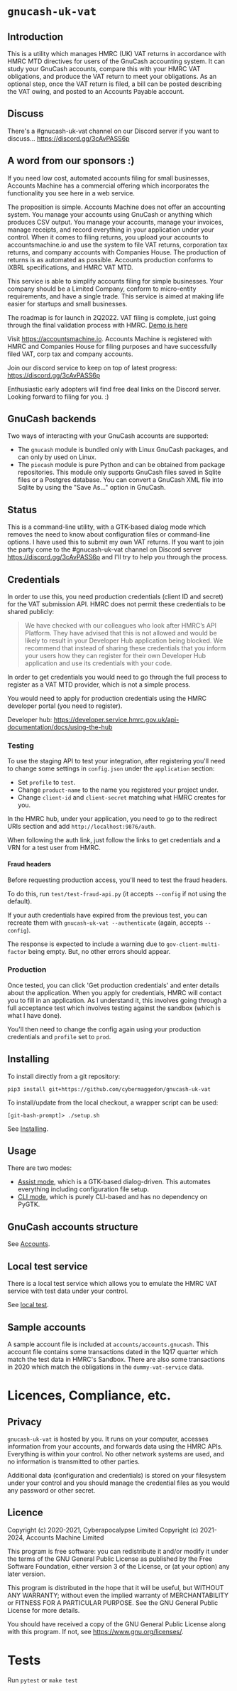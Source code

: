 
# `gnucash-uk-vat`

## Introduction

This is a utility which manages HMRC (UK) VAT returns in accordance with
HMRC MTD directives for users of the GnuCash accounting system.  It can
study your GnuCash accounts, compare this with your HMRC VAT obligations,
and produce the VAT return to meet your obligations.  As an optional step,
once the VAT return is filed, a bill can be posted describing the VAT
owing, and posted to an Accounts Payable account.

## Discuss

There's a #gnucash-uk-vat channel on our Discord server if you want
to discuss... https://discord.gg/3cAvPASS6p

## A word from our sponsors :)

If you need low cost, automated accounts filing for small businesses,
Accounts Machine has a commercial offering which incorporates the
functionality you see here in a web service.

The proposition is simple.  Accounts Machine does not offer an
accounting system.  You manage your accounts using GnuCash or anything
which produces CSV output.  You manage your accounts, manage your
invoices, manage receipts, and record everything in your application
under your control.  When it comes to filing returns, you upload your
accounts to accountsmachine.io and use the system to file VAT returns,
corporation tax returns, and company accounts with Companies House.
The production of returns is as automated as possible.  Accounts
production conforms to iXBRL specifications, and HMRC VAT MTD.

This service is able to simplify accounts filing for simple businesses.
Your company should be a Limited Company, conform to micro-entity
requirements, and have a single trade.  This service is aimed at making
life easier for startups and small businesses.

The roadmap is for launch in 2Q2022.  VAT filing is complete, just going
through the final validation process with HMRC.
[Demo is here](https://drive.google.com/file/d/1hMIPaSKxuWNScTD_0-tdmwexLYWCzTAv/view?usp=sharing)

Visit https://accountsmachine.io.  Accounts Machine is registered with HMRC
and Companies House for filing purposes and have successfully filed VAT,
corp tax and company accounts.

Join our discord service to keep on top of latest progress:
https://discord.gg/3cAvPASS6p

Enthusiastic early adopters will find free deal links on the Discord
server.  Looking forward to filing for you. :)

## GnuCash backends

Two ways of interacting with your GnuCash accounts are supported:
- The `gnucash` module is bundled only with Linux GnuCash packages, and can
  only by used on Linux.
- The `piecash` module is pure Python and can be obtained from package
  repositories.  This module only supports GnuCash files saved in
  Sqlite files or a Postgres database.  You can convert a GnuCash XML file into
  Sqlite by using the "Save As..." option in GnuCash.

## Status

This is a command-line utility, with a GTK-based dialog mode which removes
the need to know about configuration files or command-line options.
I have used this to submit my own VAT returns.  If you want to join the
party come to the #gnucash-uk-vat channel on Discord server 
https://discord.gg/3cAvPASS6p and I'll try to help you through the process.

## Credentials

In order to use this, you need production credentials (client ID and secret)
for the VAT submission API.  HMRC does not permit these credentials to be
shared publicly:

> We have checked with our colleagues who look after HMRC’s API
> Platform. They have advised that this is not allowed and would be likely
> to result in your Developer Hub application being blocked. We recommend
> that instead of sharing these credentials that you inform your users how
> they can register for their own Developer Hub application and use its
> credentials with your code.

In order to get credentials you would need to go through the full process to
register as a VAT MTD provider, which is not a simple process.

You would need to apply for production credentials using the HMRC developer
portal (you need to register).

Developer hub: 
https://developer.service.hmrc.gov.uk/api-documentation/docs/using-the-hub

### Testing

To use the staging API to test your integration, after registering you'll
need to change some settings in `config.json` under the `application` section:

  - Set `profile` to `test`.
  - Change `product-name` to the name you registered your project under.
  - Change `client-id` and `client-secret` matching what HMRC creates for you.

In the HMRC hub, under your application, you need to go to the redirect URIs
section and add `http://localhost:9876/auth`.

When following the auth link, just follow the links to get credentials and
a VRN for a test user from HMRC.

#### Fraud headers

Before requesting production access, you'll need to test the fraud headers.

To do this, run `test/test-fraud-api.py` (it accepts `--config` if not using the default).

If your auth credentials have expired from the previous test, you can recreate
them with `gnucash-uk-vat --authenticate` (again, accepts `--config`).

The response is expected to include a warning due to `gov-client-multi-factor`
being empty. But, no other errors should appear.

### Production

Once tested, you can click 'Get production credentials' and enter details about the
application.  When you apply for credentials, HMRC will contact
you to fill in an application.  As I understand it, this involves going
through a full acceptance test which involves testing against the
sandbox (which is what I have done).

You'll then need to change the config again using your production credentials and
`profile` set to `prod`.

## Installing

To install directly from a git repository:

```
pip3 install git+https://github.com/cybermaggedon/gnucash-uk-vat
```

To install/update from the local checkout, a wrapper script can be used:

```
[git-bash-prompt]> ./setup.sh
```

See [Installing](docs/installation.md).

## Usage

There are two modes:
- [Assist mode](docs/assist.md), which is a GTK-based dialog-driven.
  This automates everything including configuration file setup.
- [CLI mode](docs/cli.md), which is purely CLI-based and has no
  dependency on PyGTK.

## GnuCash accounts structure

See [Accounts](docs/accounts.md).

## Local test service

There is a local test service which allows you to emulate the HMRC VAT
service with test data under your control.

See [local test](docs/local-test.md).

## Sample accounts

A sample account file is included at `accounts/accounts.gnucash`.  This
account file contains some transactions dated in the 1Q17 quarter which match
the test data in HMRC's Sandbox.  There are also some transactions in 2020
which match the obligations in the `dummy-vat-service` data.

# Licences, Compliance, etc.

## Privacy

`gnucash-uk-vat` is hosted by you.  It runs on your computer, accesses
information from your accounts, and forwards data using the HMRC APIs.
Everything is within your control.  No other network systems are used, and no
information is transmitted to other parties.

Additional data (configuration and credentials) is stored on your
filesystem under your control and you should manage the credential
files as you would any password or other secret.

## Licence

Copyright (c) 2020-2021, Cyberapocalypse Limited
Copyright (c) 2021-2024, Accounts Machine Limited

This program is free software: you can redistribute it and/or modify
it under the terms of the GNU General Public License as published by
the Free Software Foundation, either version 3 of the License, or
(at your option) any later version.

This program is distributed in the hope that it will be useful,
but WITHOUT ANY WARRANTY; without even the implied warranty of
MERCHANTABILITY or FITNESS FOR A PARTICULAR PURPOSE.  See the
GNU General Public License for more details.

You should have received a copy of the GNU General Public License
along with this program.  If not, see <https://www.gnu.org/licenses/>.

# Tests

Run `pytest` or `make test`

